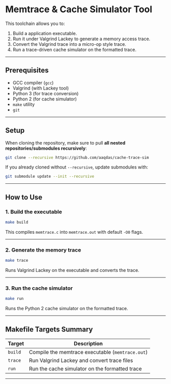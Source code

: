 # Memtrace & Cache Simulator Tool

This toolchain allows you to:

1. Build a application executable.
2. Run it under Valgrind Lackey to generate a memory access trace.
3. Convert the Valgrind trace into a micro-op style trace.
4. Run a trace-driven cache simulator on the formatted trace.

---

## Prerequisites

* GCC compiler (`gcc`)
* Valgrind (with Lackey tool)
* Python 3 (for trace conversion)
* Python 2 (for cache simulator)
* `make` utility
* `git`

---

## Setup

When cloning the repository, make sure to pull **all nested repositories/submodules recursively**:

```bash
git clone --recursive https://github.com/aaqdas/cache-trace-sim
```

If you already cloned without `--recursive`, update submodules with:

```bash
git submodule update --init --recursive
```

---

## How to Use

### 1. Build the executable

```bash
make build
```

This compiles `memtrace.c` into `memtrace.out` with default `-O0` flags.

---

### 2. Generate the memory trace

```bash
make trace
```

Runs Valgrind Lackey on the executable and converts the trace.

---

### 3. Run the cache simulator

```bash
make run
```

Runs the Python 2 cache simulator on the formatted trace.

---

## Makefile Targets Summary

| Target  | Description                                      |
| ------- | ------------------------------------------------ |
| `build` | Compile the memtrace executable (`memtrace.out`) |
| `trace` | Run Valgrind Lackey and convert trace files      |
| `run`   | Run the cache simulator on the formatted trace   |

---
